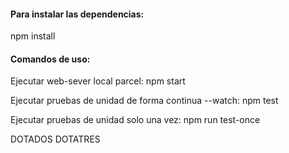 #### Para instalar las dependencias:

npm install

#### Comandos de uso:

Ejecutar web-sever local parcel:
npm start

Ejecutar pruebas de unidad de forma continua --watch:
npm test

Ejecutar pruebas de unidad solo una vez:
npm run test-once

DOTADOS
DOTATRES
